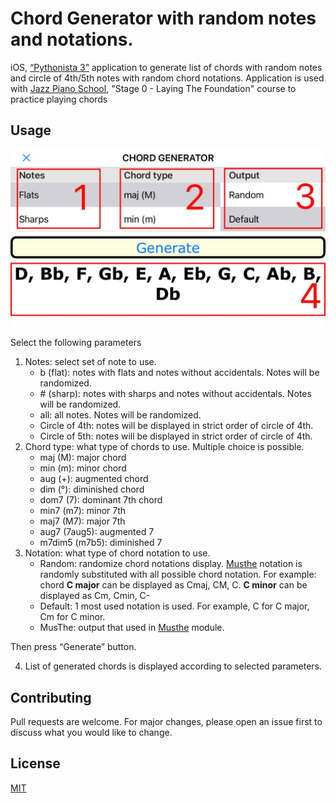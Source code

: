 # Chord Generator with random notes and notations.

iOS, [“Pythonista 3”](http://omz-software.com/pythonista/) application to generate list of chords with random notes and circle of 4th/5th notes with random chord notations.
Application is used with [Jazz Piano School](https://jazzpianoschool.com/), "Stage 0 - Laying The Foundation" course to practice playing chords

## Usage

![](resources/photo.jpeg)

Select the following parameters

1. Notes: select set of note to use. 
    - b (flat): notes with flats and notes without accidentals. Notes will be randomized. 
    - \# (sharp): notes with sharps and notes without accidentals. Notes will be randomized. 
    - all: all notes. Notes will be randomized. 
    - Circle of 4th: notes will be displayed in strict order of circle of 4th. 
    - Circle of 5th: notes will be displayed in strict order of circle of 4th. 
2. Chord type: what type of chords to use. Multiple choice is possible. 
     - maj (M): major chord
     - min (m): minor chord
     - aug (+): augmented chord
     - dim (°): diminished chord
     - dom7 (7): dominant 7th chord
     - min7 (m7): minor 7th
     - maj7 (M7): major 7th
     - aug7 (7aug5): augmented 7
     - m7dim5 (m7b5): diminished 7
3. Notation: what type of chord notation to use. 
     - Random: randomize chord notations display. [Musthe](https://github.com/gciruelos/musthe) notation is randomly substituted with all possible chord notation. For example: chord **C major** can be displayed as Cmaj, CM, C. **C minor** can be displayed as Cm, Cmin, C-  
     - Default: 1 most used notation is used. For example, C for C major, Cm for C minor. 
     - MusThe: output that used in [Musthe](https://github.com/gciruelos/musthe) module. 
 
Then press “Generate” button. 

4. List of generated chords is displayed according to selected parameters. 

## Contributing

Pull requests are welcome. For major changes, please open an issue first to discuss what you would like to change.

## License

[MIT](https://choosealicense.com/licenses/mit/)
